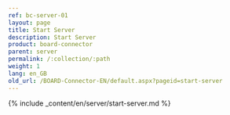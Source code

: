 ```yaml
---
ref: bc-server-01
layout: page
title: Start Server
description: Start Server
product: board-connector
parent: server
permalink: /:collection/:path
weight: 1
lang: en_GB
old_url: /BOARD-Connector-EN/default.aspx?pageid=start-server
---
```

{% include _content/en/server/start-server.md %}

